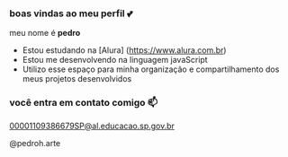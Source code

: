 ### boas vindas ao meu perfil 💕

meu nome é **pedro**

- Estou estudando na [Alura] (https://www.alura.com.br)
- Estou me desenvolvendo na linguagem javaScript
- Utilizo esse espaço para minha organização e compartilhamento dos meus projetos desenvolvidos

### você entra em contato comigo 📫

00001109386679SP@al.educacao.sp.gov.br

@pedroh.arte

